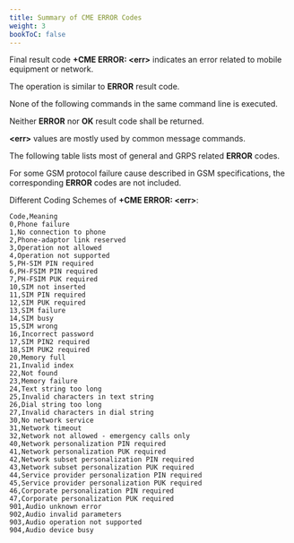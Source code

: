 ```yaml
---
title: Summary of CME ERROR Codes
weight: 3
bookToC: false
---
```


Final result code **+CME ERROR: \<err>** indicates an error related to mobile equipment or network.

The operation is similar to **ERROR** result code.

None of the following commands in the same command line is executed.

Neither **ERROR** nor **OK** result code shall be returned.

**\<err>** values are mostly used by common message commands.

The following table lists most of general and GRPS related **ERROR** codes.

For some GSM protocol failure cause described in GSM specifications, the corresponding **ERROR** codes are not included.

Different Coding Schemes of **+CME ERROR: \<err>**:

```csv
Code,Meaning
0,Phone failure
1,No connection to phone
2,Phone-adaptor link reserved
3,Operation not allowed
4,Operation not supported
5,PH-SIM PIN required
6,PH-FSIM PIN required
7,PH-FSIM PUK required
10,SIM not inserted
11,SIM PIN required
12,SIM PUK required
13,SIM failure
14,SIM busy
15,SIM wrong
16,Incorrect password
17,SIM PIN2 required
18,SIM PUK2 required
20,Memory full
21,Invalid index
22,Not found
23,Memory failure
24,Text string too long
25,Invalid characters in text string
26,Dial string too long
27,Invalid characters in dial string
30,No network service
31,Network timeout
32,Network not allowed - emergency calls only
40,Network personalization PIN required
41,Network personalization PUK required
42,Network subset personalization PIN required
43,Network subset personalization PUK required
44,Service provider personalization PIN required
45,Service provider personalization PUK required
46,Corporate personalization PIN required
47,Corporate personalization PUK required
901,Audio unknown error
902,Audio invalid parameters
903,Audio operation not supported
904,Audio device busy
```
